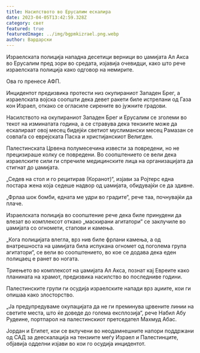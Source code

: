 ```yaml
---
title: Насилството во Ерусалим ескалира
date: 2023-04-05T13:42:59.328Z
category: свет
featured: true
featuredImage: ../img/bgpmkizrael.png.webp
author: Вардарски
---
```


Израелската полиција нападна десетици верници во џамијата Ал Акса во Ерусалим пред зори во средата, изјавија очевидци, како што рече израелската полиција како одговор на немирите.

Ова го пренесе АФП.

Инцидентот предизвика протести низ окупираниот Западен Брег, а израелската војска соопшти дека девет ракети биле истрелани од Газа кон Израел, откако се огласиле сирените во јужните градови.

Насилството на окупираниот Западен Брег и Ерусалим се зголеми во текот на изминатата година, а се стравува дека тензиите може да ескалираат овој месец бидејќи светиот муслимански месец Рамазан се совпаѓа со еврејската Пасха и христијанскиот Велигден.

Палестинската Црвена полумесечина извести за повредени, но не прецизираше колку се повредени. Во соопштението се вели дека израелските сили ги спречиле медицинските лица на организацијата да стигнат до џамијата.

„Седев на стол и го рецитирав (Коранот)“, изјави за Ројтерс една постара жена која седеше надвор од џамијата, обидувајќи се да здивне.

„Фрлаа шок бомби, едната ме удри во градите“, рече таа, почнувајќи да плаче.

Израелската полиција во соопштение рече дека биле принудени да влезат во комплексот откако „маскирани агитатори“ се заклучиле во џамијата со огномети, стапови и камења.

„Кога полицијата влегла, врз нив биле фрлани камења, а од внатрешноста на џамијата била испукана огномет од поголема група агитатори“, се вели во соопштението, во кое се додава дека еден полицаец е ранет во ногата.

Триењето во комплексот на џамијата Ал Акса, познат кај Евреите како планината на храмот, предизвика насилство во последниве години.

Палестинските групи ги осудија израелските напади врз аџиите, кои ги опишаа како злосторство.

„Ја предупредуваме окупацијата да не ги преминува црвените линии на светите места, што ќе доведе до голема експлозија“, рече Набил Абу Рудеине, портпарол на палестинскиот претседател Махмуд Абас.

Јордан и Египет, кои се вклучени во неодамнешните напори поддржани од САД за деескалација на тензиите меѓу Израел и Палестинците, објавија одделни изјави во кои го осудија инцидентот.
